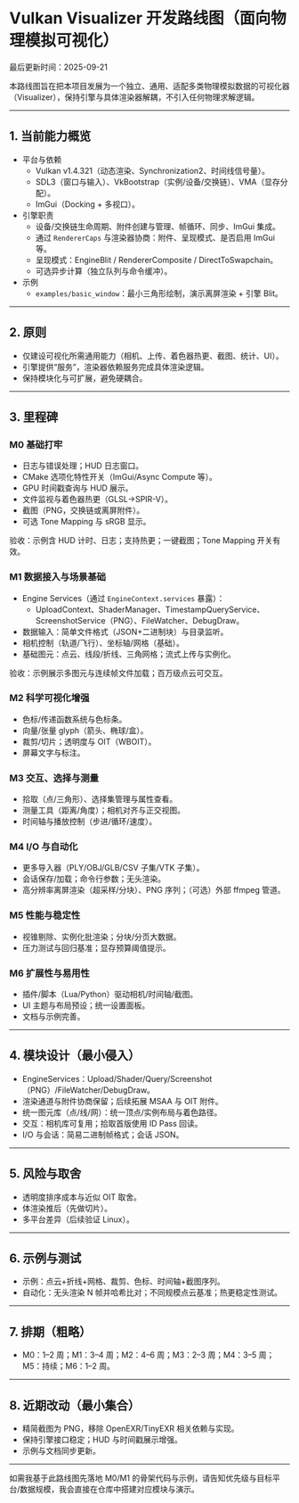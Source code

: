 # Vulkan Visualizer 开发路线图（面向物理模拟可视化）

最后更新时间：2025-09-21

本路线图旨在把本项目发展为一个独立、通用、适配多类物理模拟数据的可视化器（Visualizer），保持引擎与具体渲染器解耦，不引入任何物理求解逻辑。

---

## 1. 当前能力概览

- 平台与依赖
  - Vulkan v1.4.321（动态渲染、Synchronization2、时间线信号量）。
  - SDL3（窗口与输入）、VkBootstrap（实例/设备/交换链）、VMA（显存分配）。
  - ImGui（Docking + 多视口）。
- 引擎职责
  - 设备/交换链生命周期、附件创建与管理、帧循环、同步、ImGui 集成。
  - 通过 `RendererCaps` 与渲染器协商：附件、呈现模式、是否启用 ImGui 等。
  - 呈现模式：EngineBlit / RendererComposite / DirectToSwapchain。
  - 可选异步计算（独立队列与命令缓冲）。
- 示例
  - `examples/basic_window`：最小三角形绘制，演示离屏渲染 + 引擎 Blit。

---

## 2. 原则

- 仅建设可视化所需通用能力（相机、上传、着色器热更、截图、统计、UI）。
- 引擎提供“服务”，渲染器依赖服务完成具体渲染逻辑。
- 保持模块化与可扩展，避免硬耦合。

---

## 3. 里程碑

### M0 基础打牢
- 日志与错误处理；HUD 日志窗口。
- CMake 选项化特性开关（ImGui/Async Compute 等）。
- GPU 时间戳查询与 HUD 展示。
- 文件监视与着色器热更（GLSL→SPIR-V）。
- 截图（PNG，交换链或离屏附件）。
- 可选 Tone Mapping 与 sRGB 显示。

验收：示例含 HUD 计时、日志；支持热更；一键截图；Tone Mapping 开关有效。

### M1 数据接入与场景基础
- Engine Services（通过 `EngineContext.services` 暴露）：
  - UploadContext、ShaderManager、TimestampQueryService、ScreenshotService（PNG）、FileWatcher、DebugDraw。
- 数据输入：简单文件格式（JSON+二进制块）与目录监听。
- 相机控制（轨道/飞行）、坐标轴/网格（基础）。
- 基础图元：点云、线段/折线、三角网格；流式上传与实例化。

验收：示例展示多图元与连续帧文件加载；百万级点云可交互。

### M2 科学可视化增强
- 色标/传递函数系统与色标条。
- 向量/张量 glyph（箭头、椭球/盒）。
- 裁剪/切片；透明度与 OIT（WBOIT）。
- 屏幕文字与标注。

### M3 交互、选择与测量
- 拾取（点/三角形）、选择集管理与属性查看。
- 测量工具（距离/角度）；相机对齐与正交视图。
- 时间轴与播放控制（步进/循环/速度）。

### M4 I/O 与自动化
- 更多导入器（PLY/OBJ/GLB/CSV 子集/VTK 子集）。
- 会话保存/加载；命令行参数；无头渲染。
- 高分辨率离屏渲染（超采样/分块）、PNG 序列；（可选）外部 ffmpeg 管道。

### M5 性能与稳定性
- 视锥剔除、实例化批渲染；分块/分页大数据。
- 压力测试与回归基准；显存预算阈值提示。

### M6 扩展性与易用性
- 插件/脚本（Lua/Python）驱动相机/时间轴/截图。
- UI 主题与布局预设；统一设置面板。
- 文档与示例完善。

---

## 4. 模块设计（最小侵入）
- EngineServices：Upload/Shader/Query/Screenshot（PNG）/FileWatcher/DebugDraw。
- 渲染通道与附件协商保留；后续拓展 MSAA 与 OIT 附件。
- 统一图元库（点/线/网）：统一顶点/实例布局与着色路径。
- 交互：相机库可复用；拾取首版使用 ID Pass 回读。
- I/O 与会话：简易二进制帧格式；会话 JSON。

---

## 5. 风险与取舍
- 透明度排序成本与近似 OIT 取舍。
- 体渲染推后（先做切片）。
- 多平台差异（后续验证 Linux）。

---

## 6. 示例与测试
- 示例：点云+折线+网格、裁剪、色标、时间轴+截图序列。
- 自动化：无头渲染 N 帧并哈希比对；不同规模点云基准；热更稳定性测试。

---

## 7. 排期（粗略）
- M0：1–2 周；M1：3–4 周；M2：4–6 周；M3：2–3 周；M4：3–5 周；M5：持续；M6：1–2 周。

---

## 8. 近期改动（最小集合）
- 精简截图为 PNG，移除 OpenEXR/TinyEXR 相关依赖与实现。
- 保持引擎接口稳定；HUD 与时间戳展示增强。
- 示例与文档同步更新。

---

如需我基于此路线图先落地 M0/M1 的骨架代码与示例，请告知优先级与目标平台/数据规模，我会直接在仓库中搭建对应模块与演示。
